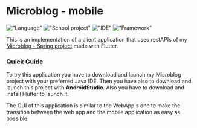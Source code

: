 # Microblog - mobile 

!["Language"](https://img.shields.io/badge/LANGUAGE-DART-blue?style=for-the-badge&logo=dart)
!["School project"](https://img.shields.io/badge/PROJECT%20TYPE-SCHOOL-yellow?style=for-the-badge)
!["IDE"](https://img.shields.io/badge/IDE-ANDROID%20STUDIO-brightgreen?style=for-the-badge&logo=android-studio)
!["Framework"](https://img.shields.io/badge/FRAMEWORK-FLUTTER-blue?style=for-the-badge&logo=flutter)


This is an implementation of a client application that uses restAPIs of my 
[Microblog - Spring project](https://github.com/teddyedo/MicroBlog-Spring) made with Flutter.

### Quick Guide
To try this application you have to download and launch my Microblog project with your preferred 
Java IDE. Then you have also to download and launch this project with **AndroidStudio**. Also you 
have to download and install Flutter to launch it.

The GUI of this application is similar to the WebApp's one to make the transition between the web 
app and the mobile application as easy as possible.
